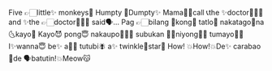 Five 👉🏻little✨ monkeys🙊
Humpty 🐰Dumpty✨
Mama🤰🏻call 📞the ✨doctor👩🏻‍⚕️
and ✨the 👉🏻doctor👩🏻‍⚕️ said🗣️...
Pag 👉🏻bilang 💨kong🫦 tatlo💨
nakatago🙈na🌜kayo👻
Kayo😈 pong😇 nakaupo👩🏻‍🦽
subukan 🫵🏻niyong👌🏻 tumayo🧍‍♂️
I✨wanna😇 be✨ a👌🏻 tutubi🪰
a✨ twinkle🫦star🌟
How! 💥How!💥De✨ carabao 
🐂de 🗣️batutin!💥Meow😽
